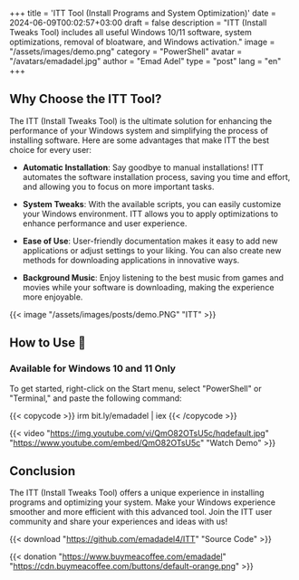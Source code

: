 +++
title = 'ITT Tool (Install Programs and System Optimization)'
date = 2024-06-09T00:02:57+03:00
draft = false
description = "ITT (Install Tweaks Tool) includes all useful Windows 10/11 software, system optimizations, removal of bloatware, and Windows activation."
image = "/assets/images/demo.png"
category = "PowerShell"
avatar = "/avatars/emadadel.jpg"
author = "Emad Adel"
type   = "post"
lang   = "en"
+++

## Why Choose the ITT Tool?

The ITT (Install Tweaks Tool) is the ultimate solution for enhancing the performance of your Windows system and simplifying the process of installing software. Here are some advantages that make ITT the best choice for every user:

- **Automatic Installation**: Say goodbye to manual installations! ITT automates the software installation process, saving you time and effort, and allowing you to focus on more important tasks.

- **System Tweaks**: With the available scripts, you can easily customize your Windows environment. ITT allows you to apply optimizations to enhance performance and user experience.

- **Ease of Use**: User-friendly documentation makes it easy to add new applications or adjust settings to your liking. You can also create new methods for downloading applications in innovative ways.

- **Background Music**: Enjoy listening to the best music from games and movies while your software is downloading, making the experience more enjoyable.

{{< image "/assets/images/posts/demo.PNG" "ITT" >}}

## How to Use 🚀
### Available for Windows 10 and 11 Only
To get started, right-click on the Start menu, select "PowerShell" or "Terminal," and paste the following command:

{{< copycode >}}
irm bit.ly/emadadel | iex
{{< /copycode >}}

{{< video "https://img.youtube.com/vi/QmO82OTsU5c/hqdefault.jpg" "https://www.youtube.com/embed/QmO82OTsU5c" "Watch Demo" >}}


## Conclusion

The ITT (Install Tweaks Tool) offers a unique experience in installing programs and optimizing your system. Make your Windows experience smoother and more efficient with this advanced tool. Join the ITT user community and share your experiences and ideas with us!

{{< download "https://github.com/emadadel4/ITT" "Source Code" >}}

{{< donation "https://www.buymeacoffee.com/emadadel" "https://cdn.buymeacoffee.com/buttons/default-orange.png" >}}

